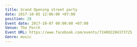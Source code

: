 ```yaml
---
title: Grand Opening street party
date: 2017-10-05 12:06:00 +07:00
position: 28
Event date: 2017-10-07 00:00:00 +07:00
Venue: The Porch
Event URL: https://www.facebook.com/events/724802284373725
Genre: music
---
```


